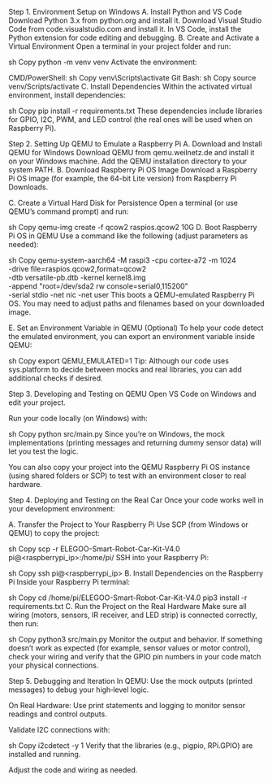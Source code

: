 Step 1. Environment Setup on Windows
A. Install Python and VS Code
Download Python 3.x from python.org and install it.
Download Visual Studio Code from code.visualstudio.com and install it.
In VS Code, install the Python extension for code editing and debugging.
B. Create and Activate a Virtual Environment
Open a terminal in your project folder and run:

sh
Copy
python -m venv venv
Activate the environment:

CMD/PowerShell:
sh
Copy
venv\Scripts\activate
Git Bash:
sh
Copy
source venv/Scripts/activate
C. Install Dependencies
Within the activated virtual environment, install dependencies:

sh
Copy
pip install -r requirements.txt
These dependencies include libraries for GPIO, I2C, PWM, and LED control (the real ones will be used when on Raspberry Pi).

Step 2. Setting Up QEMU to Emulate a Raspberry Pi
A. Download and Install QEMU for Windows
Download QEMU from qemu.weilnetz.de and install it on your Windows machine.
Add the QEMU installation directory to your system PATH.
B. Download Raspberry Pi OS Image
Download a Raspberry Pi OS image (for example, the 64-bit Lite version) from Raspberry Pi Downloads.

C. Create a Virtual Hard Disk for Persistence
Open a terminal (or use QEMU’s command prompt) and run:

sh
Copy
qemu-img create -f qcow2 raspios.qcow2 10G
D. Boot Raspberry Pi OS in QEMU
Use a command like the following (adjust parameters as needed):

sh
Copy
qemu-system-aarch64 -M raspi3 -cpu cortex-a72 -m 1024 \
  -drive file=raspios.qcow2,format=qcow2 \
  -dtb versatile-pb.dtb -kernel kernel8.img \
  -append "root=/dev/sda2 rw console=serial0,115200" \
  -serial stdio -net nic -net user
This boots a QEMU-emulated Raspberry Pi OS. You may need to adjust paths and filenames based on your downloaded image.

E. Set an Environment Variable in QEMU (Optional)
To help your code detect the emulated environment, you can export an environment variable inside QEMU:

sh
Copy
export QEMU_EMULATED=1
Tip: Although our code uses sys.platform to decide between mocks and real libraries, you can add additional checks if desired.

Step 3. Developing and Testing on QEMU
Open VS Code on Windows and edit your project.

Run your code locally (on Windows) with:

sh
Copy
python src/main.py
Since you’re on Windows, the mock implementations (printing messages and returning dummy sensor data) will let you test the logic.

You can also copy your project into the QEMU Raspberry Pi OS instance (using shared folders or SCP) to test with an environment closer to real hardware.

Step 4. Deploying and Testing on the Real Car
Once your code works well in your development environment:

A. Transfer the Project to Your Raspberry Pi
Use SCP (from Windows or QEMU) to copy the project:

sh
Copy
scp -r ELEGOO-Smart-Robot-Car-Kit-V4.0 pi@<raspberrypi_ip>:/home/pi/
SSH into your Raspberry Pi:

sh
Copy
ssh pi@<raspberrypi_ip>
B. Install Dependencies on the Raspberry Pi
Inside your Raspberry Pi terminal:

sh
Copy
cd /home/pi/ELEGOO-Smart-Robot-Car-Kit-V4.0
pip3 install -r requirements.txt
C. Run the Project on the Real Hardware
Make sure all wiring (motors, sensors, IR receiver, and LED strip) is connected correctly, then run:

sh
Copy
python3 src/main.py
Monitor the output and behavior. If something doesn’t work as expected (for example, sensor values or motor control), check your wiring and verify that the GPIO pin numbers in your code match your physical connections.

Step 5. Debugging and Iteration
In QEMU: Use the mock outputs (printed messages) to debug your high‑level logic.

On Real Hardware: Use print statements and logging to monitor sensor readings and control outputs.

Validate I2C connections with:

sh
Copy
i2cdetect -y 1
Verify that the libraries (e.g., pigpio, RPi.GPIO) are installed and running.

Adjust the code and wiring as needed.
